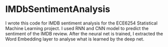 # IMDbSentimentAnalysis
I wrote this code for IMDB sentiment analysis for the ECE6254 Statistical Machine Learning project. I used RNN and CNN model to predict the sentiment of the IMDB review. After the neural net is trained, I extracted the Word Embedding layer to analyse what is learned by the deep net.

